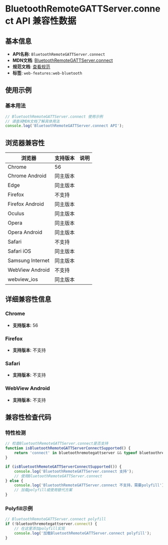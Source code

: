# BluetoothRemoteGATTServer.connect API 兼容性数据

## 基本信息

- **API名称**: `BluetoothRemoteGATTServer.connect`
- **MDN文档**: [BluetoothRemoteGATTServer.connect](https://developer.mozilla.org/docs/Web/API/BluetoothRemoteGATTServer/connect)
- **规范文档**: [查看规范](https://webbluetoothcg.github.io/web-bluetooth/#dom-bluetoothremotegattserver-connect)
- **标签**: `web-features:web-bluetooth`

## 使用示例

### 基本用法

```javascript
// BluetoothRemoteGATTServer.connect 使用示例
// 请查阅MDN文档了解具体用法
console.log('BluetoothRemoteGATTServer.connect API');
```

## 浏览器兼容性

| 浏览器 | 支持版本 | 说明 |
|--------|----------|------|
| Chrome | 56 |  |
| Chrome Android | 同主版本 |  |
| Edge | 同主版本 |  |
| Firefox | 不支持 |  |
| Firefox Android | 同主版本 |  |
| Oculus | 同主版本 |  |
| Opera | 同主版本 |  |
| Opera Android | 同主版本 |  |
| Safari | 不支持 |  |
| Safari iOS | 同主版本 |  |
| Samsung Internet | 同主版本 |  |
| WebView Android | 不支持 |  |
| webview_ios | 同主版本 |  |

## 详细兼容性信息

### Chrome

- **支持版本**: 56

### Firefox

- **支持版本**: 不支持

### Safari

- **支持版本**: 不支持

### WebView Android

- **支持版本**: 不支持

## 兼容性检查代码

### 特性检测

```javascript
// 检查BluetoothRemoteGATTServer.connect是否支持
function isBluetoothRemoteGATTServerConnectSupported() {
    return 'connect' in bluetoothremotegattserver && typeof bluetoothremotegattserver.connect === 'function';
}

if (isBluetoothRemoteGATTServerConnectSupported()) {
    console.log('BluetoothRemoteGATTServer.connect 支持');
    // 使用BluetoothRemoteGATTServer.connect
} else {
    console.log('BluetoothRemoteGATTServer.connect 不支持，需要polyfill');
    // 加载polyfill或使用替代方案
}
```

### Polyfill示例

```javascript
// BluetoothRemoteGATTServer.connect polyfill
if (!bluetoothremotegattserver.connect) {
    // 在这里添加polyfill实现
    console.log('加载BluetoothRemoteGATTServer.connect polyfill');
}
```


